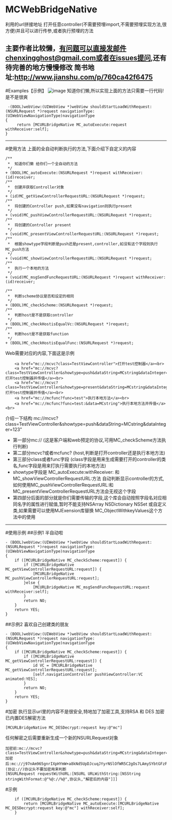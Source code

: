 # MCWebBridgeNative 

利用的url拼接地址 打开任意controller(不需要预埋import,不需要预埋实现方法,很方便)并且可以进行传参,或者执行预埋的方法

主要作者比较懒，有问题可以直接发邮件chenxingghost@gmail.com或者在issues提问,还有待完善的地方慢慢修改
简书地址:http://www.jianshu.com/p/760ca42f6475
---
#Examples【示例】
![image](https://github.com/CZXBigBrother/MCWebBridgeNative/blob/master/Gif/record.gif)
知道你们懒,所以实现上面的方法只需要一行代码!是不是很爽
```
 -(BOOL)webView:(UIWebView *)webView shouldStartLoadWithRequest:(NSURLRequest *)request navigationType:(UIWebViewNavigationType)navigationType
{
     return [MCURLBridgeNative MC_autoExecute:request withReceiver:self];
}
```
---
#使用方法
上面的全自动判断执行的方法,下面介绍下自定义的内容
```
/**
 *  知道你们懒 给你们一个全自动的方法
 */
+ (BOOL)MC_autoExecute:(NSURLRequest *)request withReceiver:(id)receiver;
/**
 *  创建并获取Controller对象
 */
+ (id)MC_getViewControllerRequestURL:(NSURLRequest *)request;
/**
 *  将创建的Controller push,如果没有navigation则执行present
 */
+ (void)MC_pushViewControllerRequestURL:(NSURLRequest *)request;
/**
 *  将创建的Controller present
 */
+ (void)MC_presentViewControllerRequestURL:(NSURLRequest *)request;
/**
 *  根据showtype字段判断是push还是present,controller,如没有这个字段则执行MC_push方法
 */
+ (void)MC_showViewControllerRequestURL:(NSURLRequest *)request;
/**
 *  执行一个本地的方法
 */
+ (void)MC_msgSendFuncRequestURL:(NSURLRequest *)request withReceiver:(id)receiver;

/**
 *  判断scheme协议是否和设定的相同
 */
+ (BOOL)MC_checkScheme:(NSURLRequest *)request;
/**
 *  判断host是不是获取controller
 */
+ (BOOL)MC_checkHostisEqualVc:(NSURLRequest *)request;
/**
 *  判断host是不是获取function
 */
+ (BOOL)MC_checkHostisEqualFunc:(NSURLRequest *)request;
```
Web需要对应的内容,下面这是示例
```
    <a href="mc://mcvc?class=TestViewController">打开test控制器</a><br>
    <a href="mc://mcvc?class=TestViewController&showtype=push&dataString=MCstring&dataInteger=123">push打开test控制器并传值</a><br>
    <a href="mc://mcvc?class=TestViewController&showtype=present&dataString=MCstring&dataInteger=123">present打开test控制器并传值</a><br>
    <a href="mc://mcfunc?func=test">执行本地方法</a><br>
    <a href="mc://mcfunc?func=test:&data=MCstring">执行本地方法并传值</a><br>
```
介绍一下结构
mc://mcvc?class=TestViewController&showtype=push&dataString=MCstring&dataInteger=123"
* 第一部分mc:// (这是客户端和web预定的协议,可用MC_checkScheme方法执行判断)
* 第二部分mcvc?或者mcfunc? (host,判断是打开controller还是执行本地方法)
* 第三部分class或者func字段 (class字段是用来生成需要打开的controller的类名,func字段是用来打执行需要执行的本地方法)
* showtype字段是 MC_autoExecute:withReceiver: 和MC_showViewControllerRequestURL:方法 自动判断显示controller的方式,如何使用MC_pushViewControllerRequestURL:和MC_presentViewControllerRequestURL方法会无视这个字段
* 第四部分后面的部分就是你们需要传输的字段,这个库会自动按照字段名对应相同名字的属性进行赋值,暂时不能支持NSArray NSDictionary NSSet 或自定义类,如果需要可以使用MJExension库替换 MC_ObjectWithkeyValues这个方法中的使用

---
#使用示例
##示例1 半自动啦
```
- (BOOL)webView:(UIWebView *)webView shouldStartLoadWithRequest:(NSURLRequest *)request navigationType:(UIWebViewNavigationType)navigationType
{
    if ([MCURLBridgeNative MC_checkScheme:request]) {
        if ([MCURLBridgeNative MC_getViewControllerRequestURL:request]) {
            [MCURLBridgeNative MC_pushViewControllerRequestURL:request];
        }else {
            [MCURLBridgeNative MC_msgSendFuncRequestURL:request withReceiver:self];
        }
        return NO;
    }
    return YES;
}
```
##示例2 喜欢自己创建类的朋友
```
- (BOOL)webView:(UIWebView *)webView shouldStartLoadWithRequest:(NSURLRequest *)request navigationType:(UIWebViewNavigationType)navigationType
{
    if ([MCURLBridgeNative MC_checkScheme:request]) {
        if ([MCURLBridgeNative MC_getViewControllerRequestURL:request]) {
            id VC = [MCURLBridgeNative MC_getViewControllerRequestURL:request];
            [self.navigationController pushViewController:VC animated:YES];
        }
        return NO;
    }
    return YES;
}
```
#加密
执行显示url里的内容不是很安全,特地加了加密工具,支持RSA 和 DES 加密
已内置DES解密方法
```
[MCURLBridgeNative MC_DESDecrypt:request key:@"mc"]
```
任何解密之后需要重新生成一个新的NSURLRequest对象
```
加密前:mc://mcvc?class=TestViewController&showtype=push&dataString=MCstring&dataInteger=123
加密后:mc://j97nAm965gnrIXpHYmW+a8kNd5UpDJcuqJYyrNSlOfWR5C2gOs7LAmySYbtGFzPolyMefbL2IuSLsF1zrEbwNOEZLT7LCQ945mhWKf58hEQ=
(协议://)协议头不要加密用来判断
[NSURLRequest requestWithURL:[NSURL URLWithString:[NSString stringWithFormat:@"%@://%@",协议头,"解密后的内容"]]]

```
#示例
```
    if ([MCURLBridgeNative MC_checkScheme:request]) {
        return [MCURLBridgeNative MC_autoExecute:[MCURLBridgeNative MC_DESDecrypt:request key:@"mc"] withReceiver:self];
    }
```
